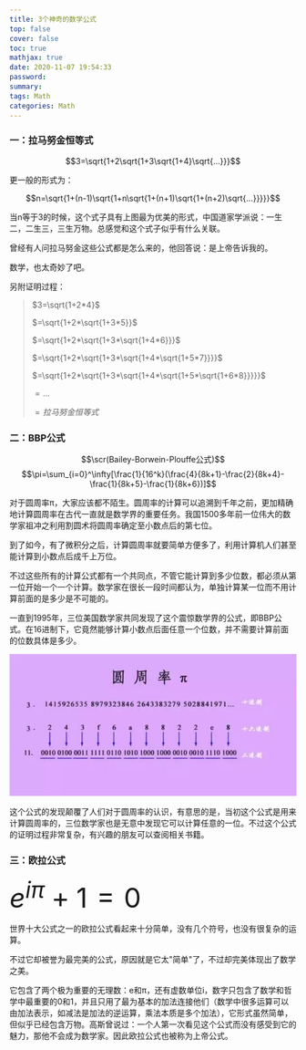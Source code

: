 ```yaml
---
title: 3个神奇的数学公式
top: false
cover: false
toc: true
mathjax: true
date: 2020-11-07 19:54:33
password:
summary:
tags: Math
categories: Math
---
```


### 一：拉马努金恒等式

$$3=\sqrt{1+2\sqrt{1+3\sqrt{1+4}\sqrt{...}}}$$

更一般的形式为：

$$n=\sqrt{1+(n-1)\sqrt{1+n\sqrt{1+(n+1)\sqrt{1+(n+2)\sqrt{...}}}}}$$

当n等于3的时候，这个式子具有上图最为优美的形式，中国道家学派说：一生二，二生三，三生万物。总感觉和这个式子似乎有什么关联。

曾经有人问拉马努金这些公式都是怎么来的，他回答说：是上帝告诉我的。

数学，也太奇妙了吧。

另附证明过程：

>$3=\sqrt{1+2*4}$
>
>$=\sqrt{1+2*\sqrt{1+3*5}}$
>
>$=\sqrt{1+2*\sqrt{1+3*\sqrt{1+4*6}}}$
>
>$=\sqrt{1+2*\sqrt{1+3*\sqrt{1+4*\sqrt{1+5*7}}}}$
>
>$=\sqrt{1+2*\sqrt{1+3*\sqrt{1+4*\sqrt{1+5*\sqrt{1+6*8}}}}}$
>
>$=...$
>
>$=拉马努金恒等式$

### 二：BBP公式

$$\scr(Bailey-Borwein-Plouffe公式)$$
$$\pi=\sum_{i=0}^\infty[\frac{1}{16^k}(\frac{4}{8k+1}-\frac{2}{8k+4}-\frac{1}{8k+5}-\frac{1}{8k+6})]$$

对于圆周率π，大家应该都不陌生。圆周率的计算可以追溯到千年之前，更加精确地计算圆周率在古代一直就是数学界的重要任务。我国1500多年前一位伟大的数学家祖冲之利用割圆术将圆周率确定至小数点后的第七位。

到了如今，有了微积分之后，计算圆周率就要简单方便多了，利用计算机人们甚至能计算到小数点后成千上万位。

不过这些所有的计算公式都有一个共同点，不管它能计算到多少位数，都必须从第一位开始一个一个计算。数学家在很长一段时间都认为，单独计算某一位而不用计算前面的是多少是不可能的。

一直到1995年，三位美国数学家共同发现了这个震惊数学界的公式，即BBP公式。在16进制下，它竟然能够计算小数点后面任意一个位数，并不需要计算前面的位数具体是多少。

![](3-Formula/pi.jpg)

这个公式的发现颠覆了人们对于圆周率的认识，有意思的是，当初这个公式是用来计算圆周率的，三位数学家也是无意中发现它可以计算任意的一位。不过这个公式的证明过程非常复杂，有兴趣的朋友可以查阅相关书籍。

### 三：欧拉公式

<font size=10> $e^{i\pi}+1=0$ </font>

世界十大公式之一的欧拉公式看起来十分简单，没有几个符号，也没有很复杂的运算。

不过它却被誉为最完美的公式，原因就是它太"简单"了，不过却完美体现出了数学之美。

它包含了两个极为重要的无理数：e和π，还有虚数单位i，数字只包含了数学和哲学中最重要的0和1，并且只用了最为基本的加法连接他们（数学中很多运算可以由加法表示，如减法是加法的逆运算，乘法本质是多个加法），它形式虽然简单，但似乎已经包含万物。高斯曾说过：一个人第一次看见这个公式而没有感受到它的魅力，那他不会成为数学家。因此欧拉公式也被称为上帝公式。
